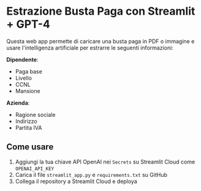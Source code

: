 # Estrazione Busta Paga con Streamlit + GPT-4

Questa web app permette di caricare una busta paga in PDF o immagine e usare l'intelligenza artificiale per estrarre le seguenti informazioni:

**Dipendente**:
- Paga base
- Livello
- CCNL
- Mansione

**Azienda**:
- Ragione sociale
- Indirizzo
- Partita IVA

## Come usare
1. Aggiungi la tua chiave API OpenAI nei `Secrets` su Streamlit Cloud come `OPENAI_API_KEY`
2. Carica il file `streamlit_app.py` e `requirements.txt` su GitHub
3. Collega il repository a Streamlit Cloud e deploya
